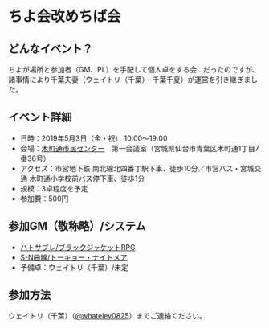 # ちよ会改めちば会
## どんなイベント？
ちよが場所と参加者（GM、PL）を手配して個人卓をする会…だったのですが、諸事情により千葉夫妻（ウェイトリ（千葉）・千葉千夏）が運営を引き継ぎました。

## イベント詳細
- 日時：2019年5月3日（金・祝） 10:00～19:00  
- 会場：[木町通市民センター](http://www.hm-sendai.jp/siminc/sisetu/aoba17.html)　第一会議室（宮城県仙台市青葉区木町通1丁目7番36号）
- アクセス：市営地下鉄 南北線北四番丁駅下車、徒歩10分／市営バス・宮城交通 木町通小学校前バス停下車、徒歩1分
- 規模：3卓程度を予定  
- 参加費：500円

## 参加GM（敬称略）/システム
- [ハトサブレ/ブラックジャケットRPG](game_ht.html)
- [S-N曲線/トーキョー・ナイトメア](game_sn.html)
- 予備卓：ウェイトリ（千葉）/未定

## 参加方法
ウェイトリ（千葉）（[@whateley0825](https://twitter.com/whateley0825)）までご連絡ください。

